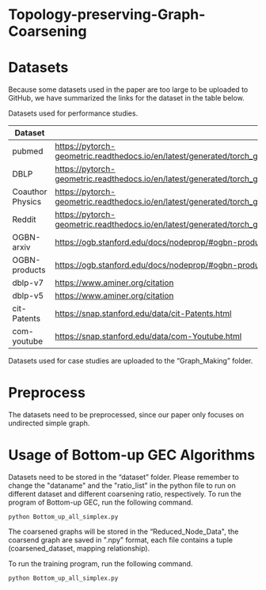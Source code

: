 # Topology-preserving-Graph-Coarsening
# Datasets

Because some datasets used in the paper are too large to be uploaded to GitHub, we have summarized the links for the dataset in the table below.

Datasets used for performance studies.

| Dataset | Link |
| --- | --- |
| pubmed | https://pytorch-geometric.readthedocs.io/en/latest/generated/torch_geometric.datasets.Planetoid.html#torch_geometric.datasets.Planetoid |
| DBLP | https://pytorch-geometric.readthedocs.io/en/latest/generated/torch_geometric.datasets.CitationFull.html#torch_geometric.datasets.CitationFull |
| Coauthor Physics | https://pytorch-geometric.readthedocs.io/en/latest/generated/torch_geometric.datasets.Coauthor.html#torch_geometric.datasets.Coauthor |
| Reddit | https://pytorch-geometric.readthedocs.io/en/latest/generated/torch_geometric.datasets.Reddit.html#torch_geometric.datasets.Reddit |
| OGBN-arxiv | https://ogb.stanford.edu/docs/nodeprop/#ogbn-products |
| OGBN-products | https://ogb.stanford.edu/docs/nodeprop/#ogbn-products |
| dblp-v7 | https://www.aminer.org/citation |
| dblp-v5 | https://www.aminer.org/citation |
| cit-Patents | https://snap.stanford.edu/data/cit-Patents.html |
| com-youtube | https://snap.stanford.edu/data/com-Youtube.html |


Datasets used for case studies are uploaded to the “Graph_Making” folder. 

# Preprocess

The datasets need to be preprocessed, since our paper only focuses on undirected simple graph. 


# Usage of Bottom-up GEC Algorithms

Datasets need to be stored in the “dataset” folder. Please remember to change the "dataname" and the "ratio_list" in the python file to run on different dataset and different coarsening ratio, respectively. To run the program of Bottom-up GEC, run the following command. 

```
python Bottom_up_all_simplex.py
```

The coarsened graphs will be stored in the “Reduced_Node_Data", the coarsend graph are saved in ".npy" format, each file contains a tuple (coarsened_dataset, mapping relationship).

To run the training program, run the following command.

```
python Bottom_up_all_simplex.py
```

